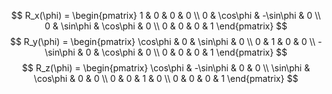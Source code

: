 $$
R_x(\phi) = \begin{pmatrix}
1 & 0 & 0 & 0 \\
0 & \cos\phi & -\sin\phi & 0 \\
0 & \sin\phi & \cos\phi & 0 \\
0 & 0 & 0 & 1
\end{pmatrix}
$$
$$
R_y(\phi) = \begin{pmatrix}
\cos\phi & 0 & \sin\phi & 0 \\
0 & 1 & 0 & 0 \\
-\sin\phi & 0 & \cos\phi & 0 \\
0 & 0 & 0 & 1
\end{pmatrix}
$$
$$
R_z(\phi) = \begin{pmatrix}
\cos\phi & -\sin\phi & 0 & 0 \\
\sin\phi & \cos\phi & 0 & 0 \\
0 & 0 & 1 & 0 \\
0 & 0 & 0 & 1
\end{pmatrix}
$$
